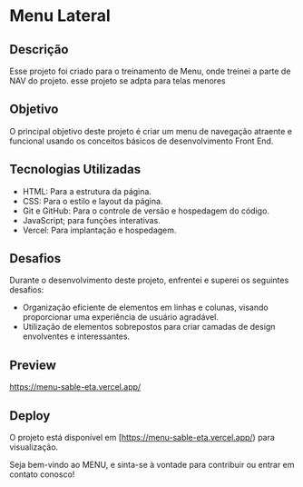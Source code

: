 # Menu Lateral

## Descrição

Esse projeto foi criado para o treinamento de Menu, onde treinei a parte de NAV do projeto. esse projeto se adpta para telas menores

## Objetivo

O principal objetivo deste projeto é criar um menu de navegação atraente e funcional usando os conceitos básicos de desenvolvimento Front End.
## Tecnologias Utilizadas

- HTML: Para a estrutura da página.
- CSS: Para o estilo e layout da página.
- Git e GitHub: Para o controle de versão e hospedagem do código.
- JavaScript; para funções interativas.
- Vercel: Para implantação e hospedagem.

## Desafios

Durante o desenvolvimento deste projeto, enfrentei e superei os seguintes desafios:

- Organização eficiente de elementos em linhas e colunas, visando proporcionar uma experiência de usuário agradável.
- Utilização de elementos sobrepostos para criar camadas de design envolventes e interessantes.



## Preview
https://menu-sable-eta.vercel.app/


## Deploy

O projeto está disponível em [https://menu-sable-eta.vercel.app/) para visualização.

Seja bem-vindo ao MENU, e sinta-se à vontade para contribuir ou entrar em contato conosco!
